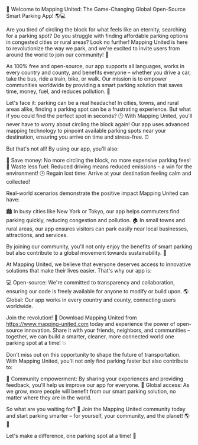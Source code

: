 🚀 Welcome to Mapping United: The Game-Changing Global Open-Source Smart Parking App! 🌎💻

Are you tired of circling the block for what feels like an eternity, searching for a parking spot? Do you struggle with finding affordable parking options in congested cities or rural areas? Look no further! Mapping United is here to revolutionize the way we park, and we're excited to invite users from around the world to join our community! 🌟

As 100% free and open-source, our app supports all languages, works in every country and county, and benefits everyone – whether you drive a car, take the bus, ride a train, bike, or walk. Our mission is to empower communities worldwide by providing a smart parking solution that saves time, money, fuel, and reduces pollution. 🌟

Let's face it: parking can be a real headache! In cities, towns, and rural areas alike, finding a parking spot can be a frustrating experience. But what if you could find the perfect spot in seconds? 🕒 With Mapping United, you'll never have to worry about circling the block again! Our app uses advanced mapping technology to pinpoint available parking spots near your destination, ensuring you arrive on time and stress-free. ⏰

But that's not all! By using our app, you'll also:

💸 Save money: No more circling the block, no more expensive parking fees!
🌟 Waste less fuel: Reduced driving means reduced emissions – a win for the environment!
🕒 Regain lost time: Arrive at your destination feeling calm and collected!

Real-world scenarios demonstrate the positive impact Mapping United can have:

🏙️ In busy cities like New York or Tokyo, our app helps commuters find parking quickly, reducing congestion and pollution.
🏠 In small towns and rural areas, our app ensures visitors can park easily near local businesses, attractions, and services.

By joining our community, you'll not only enjoy the benefits of smart parking but also contribute to a global movement towards sustainability. 🌟

At Mapping United, we believe that everyone deserves access to innovative solutions that make their lives easier. That's why our app is:

💻 Open-source: We're committed to transparency and collaboration, ensuring our code is freely available for anyone to modify or build upon.
🌎 Global: Our app works in every country and county, connecting users worldwide.

Join the revolution! 🚀 Download Mapping United from https://www.mapping-united.com today and experience the power of open-source innovation. Share it with your friends, neighbors, and communities – together, we can build a smarter, cleaner, more connected world one parking spot at a time! 💥

Don't miss out on this opportunity to shape the future of transportation. With Mapping United, you'll not only find parking faster but also contribute to:

💪 Community empowerment: By sharing your experiences and providing feedback, you'll help us improve our app for everyone.
🌟 Global access: As we grow, more people will benefit from our smart parking solution, no matter where they are in the world.

So what are you waiting for? 🤔 Join the Mapping United community today and start parking smarter – for yourself, your community, and the planet! 🌎💖

Let's make a difference, one parking spot at a time! 🚀